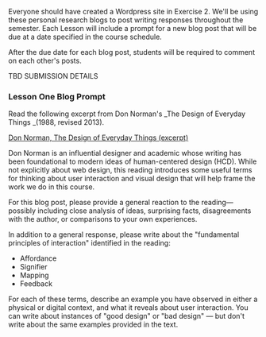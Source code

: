 Everyone should have created a Wordpress site in Exercise 2. We'll be using these personal research blogs to post writing responses throughout the semester. Each Lesson will include a prompt for a new blog post that will be due at a date specified in the course schedule.

After the due date for each blog post, students will be required to comment on each other's posts.



TBD SUBMISSION DETAILS



### Lesson One Blog Prompt

Read the following excerpt from Don Norman's _The Design of Everyday Things _\(1988, revised 2013\).

[Don Norman, The Design of Everyday Things \(excerpt\)](/assets/Norman_Design-of-Everyday-Things.pdf)

Don Norman is an influential designer and academic whose writing has been foundational to modern ideas of human-centered design \(HCD\). While not explicitly about web design, this reading introduces some useful terms for thinking about user interaction and visual design that will help frame the work we do in this course.

For this blog post, please provide a general reaction to the reading—possibly including close analysis of ideas, surprising facts, disagreements with the author, or comparisons to your own experiences.

In addition to a general response, please write about the "fundamental principles of interaction" identified in the reading:

* Affordance
* Signifier
* Mapping
* Feedback

For each of these terms, describe an example you have observed in either a physical or digital context, and what it reveals about user interaction. You can write about instances of "good design" or "bad design" — but don't write about the same examples provided in the text.

